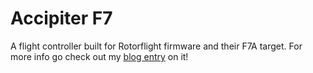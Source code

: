 # Accipiter F7
A flight controller built for Rotorflight firmware and their F7A target. 
For more info go check out my [blog entry](https://mschnabel.com/2025/01/27/AccipiterF7/) on it!
